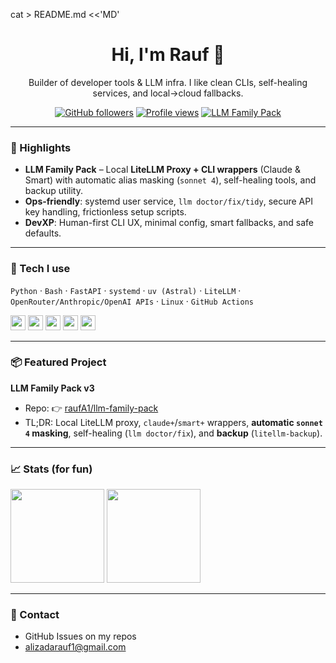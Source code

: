cat > README.md <<'MD'
<!-- Profile README for raufA1 -->

<h1 align="center">Hi, I'm Rauf 👋</h1>
<p align="center">
  Builder of developer tools & LLM infra. I like clean CLIs, self-healing services, and local→cloud fallbacks.
</p>

<p align="center">
  <a href="https://github.com/raufA1?tab=followers"><img alt="GitHub followers" src="https://img.shields.io/github/followers/raufA1?style=flat&label=Followers"></a>
  <a href="https://github.com/raufA1"><img alt="Profile views" src="https://komarev.com/ghpvc/?username=raufA1&style=flat&color=blue"></a>
  <a href="https://github.com/raufA1/llm-family-pack"><img alt="LLM Family Pack" src="https://img.shields.io/badge/Project-LLM%20Family%20Pack-111?logo=github"></a>
</p>

---

### 🚀 Highlights
- **LLM Family Pack** – Local **LiteLLM Proxy + CLI wrappers** (Claude & Smart) with automatic alias masking (`sonnet 4`), self-healing tools, and backup utility.
- **Ops-friendly**: systemd user service, `llm doctor/fix/tidy`, secure API key handling, frictionless setup scripts.
- **DevXP**: Human-first CLI UX, minimal config, smart fallbacks, and safe defaults.

---

### 🧰 Tech I use
`Python` · `Bash` · `FastAPI` · `systemd` · `uv (Astral)` · `LiteLLM` · `OpenRouter/Anthropic/OpenAI APIs` · `Linux` · `GitHub Actions`

<p>
  <img height="24" src="https://img.shields.io/badge/Python-3776AB?logo=python&logoColor=white">
  <img height="24" src="https://img.shields.io/badge/Bash-121011?logo=gnu-bash&logoColor=white">
  <img height="24" src="https://img.shields.io/badge/FastAPI-009688?logo=fastapi&logoColor=white">
  <img height="24" src="https://img.shields.io/badge/Linux-000?logo=linux&logoColor=white">
  <img height="24" src="https://img.shields.io/badge/LiteLLM-111?logo=github&logoColor=white">
</p>

---

### 📦 Featured Project
**LLM Family Pack v3**
- Repo: 👉 <a href="https://github.com/raufA1/llm-family-pack">raufA1/llm-family-pack</a>  
- TL;DR: Local LiteLLM proxy, `claude+`/`smart+` wrappers, **automatic `sonnet 4` masking**, self-healing (`llm doctor/fix`), and **backup** (`litellm-backup`).


---

### 📈 Stats (for fun)
<p>
  <img height="150" src="https://github-readme-stats.vercel.app/api?username=raufA1&show_icons=true&hide_title=true&count_private=true&theme=default">
  <img height="150" src="https://github-readme-stats.vercel.app/api/top-langs/?username=raufA1&layout=compact&theme=default&hide_title=true">
</p>

---

### 💬 Contact
- GitHub Issues on my repos
- alizadarauf1@gmail.com


